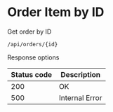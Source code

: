 Order Item by ID
===================

Get order by ID

```shell title="Method <span class='color-method'>GET</span>"
/api/orders/{id}
```

Response options

| Status code                          | Description    |
|--------------------------------------|----------------|
| <span class='color-200'>200</span>   | OK             |
| <span class='color-error'>500</span> | Internal Error |